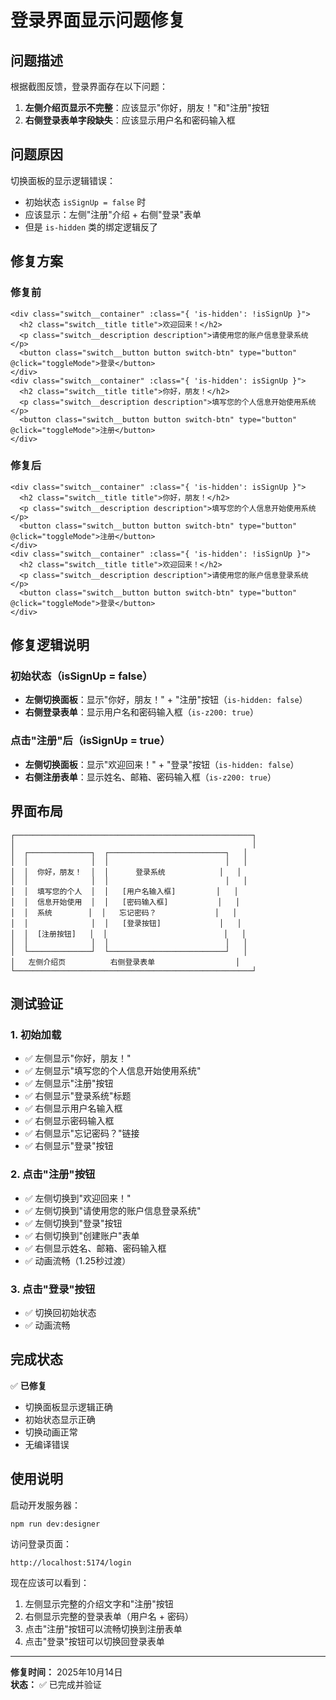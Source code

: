 # 登录界面显示问题修复

## 问题描述

根据截图反馈，登录界面存在以下问题：

1. **左侧介绍页显示不完整**：应该显示"你好，朋友！"和"注册"按钮
2. **右侧登录表单字段缺失**：应该显示用户名和密码输入框

## 问题原因

切换面板的显示逻辑错误：

- 初始状态 `isSignUp = false` 时
- 应该显示：左侧"注册"介绍 + 右侧"登录"表单
- 但是 `is-hidden` 类的绑定逻辑反了

## 修复方案

### 修复前

```vue
<div class="switch__container" :class="{ 'is-hidden': !isSignUp }">
  <h2 class="switch__title title">欢迎回来！</h2>
  <p class="switch__description description">请使用您的账户信息登录系统</p>
  <button class="switch__button button switch-btn" type="button" @click="toggleMode">登录</button>
</div>
<div class="switch__container" :class="{ 'is-hidden': isSignUp }">
  <h2 class="switch__title title">你好，朋友！</h2>
  <p class="switch__description description">填写您的个人信息开始使用系统</p>
  <button class="switch__button button switch-btn" type="button" @click="toggleMode">注册</button>
</div>
```

### 修复后

```vue
<div class="switch__container" :class="{ 'is-hidden': isSignUp }">
  <h2 class="switch__title title">你好，朋友！</h2>
  <p class="switch__description description">填写您的个人信息开始使用系统</p>
  <button class="switch__button button switch-btn" type="button" @click="toggleMode">注册</button>
</div>
<div class="switch__container" :class="{ 'is-hidden': !isSignUp }">
  <h2 class="switch__title title">欢迎回来！</h2>
  <p class="switch__description description">请使用您的账户信息登录系统</p>
  <button class="switch__button button switch-btn" type="button" @click="toggleMode">登录</button>
</div>
```

## 修复逻辑说明

### 初始状态（isSignUp = false）

- **左侧切换面板**：显示"你好，朋友！" + "注册"按钮（`is-hidden: false`）
- **右侧登录表单**：显示用户名和密码输入框（`is-z200: true`）

### 点击"注册"后（isSignUp = true）

- **左侧切换面板**：显示"欢迎回来！" + "登录"按钮（`is-hidden: false`）
- **右侧注册表单**：显示姓名、邮箱、密码输入框（`is-z200: true`）

## 界面布局

```
┌─────────────────────────────────────────────────────┐
│                                                     │
│  ┌──────────────┐  ┌──────────────────────────┐   │
│  │              │  │                          │   │
│  │  你好，朋友！  │  │      登录系统            │   │
│  │              │  │                          │   │
│  │  填写您的个人  │  │   [用户名输入框]         │   │
│  │  信息开始使用  │  │   [密码输入框]           │   │
│  │  系统        │  │   忘记密码？             │   │
│  │              │  │   [登录按钮]             │   │
│  │  [注册按钮]   │  │                          │   │
│  │              │  │                          │   │
│  └──────────────┘  └──────────────────────────┘   │
│   左侧介绍页          右侧登录表单                  │
└─────────────────────────────────────────────────────┘
```

## 测试验证

### 1. 初始加载

- ✅ 左侧显示"你好，朋友！"
- ✅ 左侧显示"填写您的个人信息开始使用系统"
- ✅ 左侧显示"注册"按钮
- ✅ 右侧显示"登录系统"标题
- ✅ 右侧显示用户名输入框
- ✅ 右侧显示密码输入框
- ✅ 右侧显示"忘记密码？"链接
- ✅ 右侧显示"登录"按钮

### 2. 点击"注册"按钮

- ✅ 左侧切换到"欢迎回来！"
- ✅ 左侧切换到"请使用您的账户信息登录系统"
- ✅ 左侧切换到"登录"按钮
- ✅ 右侧切换到"创建账户"表单
- ✅ 右侧显示姓名、邮箱、密码输入框
- ✅ 动画流畅（1.25秒过渡）

### 3. 点击"登录"按钮

- ✅ 切换回初始状态
- ✅ 动画流畅

## 完成状态

✅ **已修复**

- 切换面板显示逻辑正确
- 初始状态显示正确
- 切换动画正常
- 无编译错误

## 使用说明

启动开发服务器：

```bash
npm run dev:designer
```

访问登录页面：

```
http://localhost:5174/login
```

现在应该可以看到：

1. 左侧显示完整的介绍文字和"注册"按钮
2. 右侧显示完整的登录表单（用户名 + 密码）
3. 点击"注册"按钮可以流畅切换到注册表单
4. 点击"登录"按钮可以切换回登录表单

---

**修复时间：** 2025年10月14日  
**状态：** ✅ 已完成并验证
